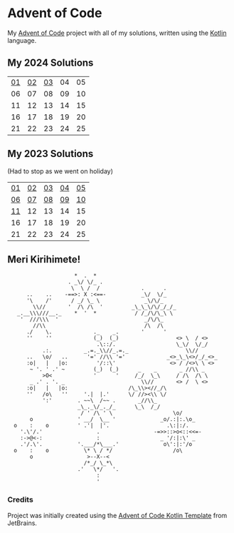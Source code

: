# Advent of Code

My [Advent of Code][aoc] project with all of my solutions, written using the [Kotlin][kotlin] language.

## My 2024 Solutions

<table>
    <tr>
        <td><a href="src/aoc2023/Day01.kt">01</a></td>
        <td><a href="src/aoc2023/Day02.kt">02</a></td>
        <td><a href="src/aoc2023/Day03.kt">03</a></td>
        <td>04</td>
        <td>05</td>
    </tr>
    <tr>
        <td>06</td>
        <td>07</td>
        <td>08</td>
        <td>09</td>
        <td>10</td>
    </tr>
    <tr>
        <td>11</td>
        <td>12</td>
        <td>13</td>
        <td>14</td>
        <td>15</td>
    </tr>
    <tr>
        <td>16</td>
        <td>17</td>
        <td>18</td>
        <td>19</td>
        <td>20</td>
    </tr>
    <tr>
        <td>21</td>
        <td>22</td>
        <td>23</td>
        <td>24</td>
        <td>25</td>
    </tr>
</table>

## My 2023 Solutions

(Had to stop as we went on holiday)

<table>
    <tr>
        <td><a href="src/aoc2023/Day01.kt">01</a></td>
        <td><a href="src/aoc2023/Day02.kt">02</a></td>
        <td><a href="src/aoc2023/Day03.kt">03</a></td>
        <td><a href="src/aoc2023/Day04.kt">04</a></td>
        <td><a href="src/aoc2023/Day05.kt">05</a></td>
    </tr>
    <tr>
        <td><a href="src/aoc2023/Day06.kt">06</a></td>
        <td><a href="src/aoc2023/Day07.kt">07</a></td>
        <td><a href="src/aoc2023/Day08.kt">08</a></td>
        <td><a href="src/aoc2023/Day09.kt">09</a></td>
        <td><a href="src/aoc2023/Day10.kt">10</a></td>
    </tr>
    <tr>
        <td><a href="src/aoc2023/Day11.kt">11</a></td>
        <td>12</td>
        <td>13</td>
        <td>14</td>
        <td>15</td>
    </tr>
    <tr>
        <td>16</td>
        <td>17</td>
        <td>18</td>
        <td>19</td>
        <td>20</td>
    </tr>
    <tr>
        <td>21</td>
        <td>22</td>
        <td>23</td>
        <td>24</td>
        <td>25</td>
    </tr>
</table>

## Meri Kirihimete!

```
                     *  .  *
                   . _\/ \/_ .
                    \  \ /  /             .      .   
      ..    ..    -==>: X :<==-           _\/  \/_
      '\    /'      / _/ \_ \              _\/\/_
        \\//       '  /\ /\  '         _\_\_\/\/_/_/_
   _.__\\\///__._    *  '  *            / /_/\/\_\ \
    '  ///\\\  '                           _/\/\_
        //\\                               /\  /\ 
      ./    \.             ._    _.       '      '
      ''    ''             (_)  (_)                  <> \  / <>
                            .\::/.                   \_\/  \/_/ 
           .:.          _.=._\\//_.=._                  \\//
      ..   \o/   ..      '=' //\\ '='             _<>_\_\<>/_/_<>_
      :o|   |   |o:         '/::\'                 <> / /<>\ \ <>
       ~ '. ' .' ~         (_)  (_)      _    _       _ //\\ _
           >O<             '      '     /_/  \_\     / /\  /\ \
       _ .' . '. _                        \\//       <> /  \ <>
      :o|   |   |o:                   /\_\\><//_/\
      ''   /o\   ''     '.|  |.'      \/ //><\\ \/
           ':'        . ~~\  /~~ .       _//\\_
                      _\_._\/_._/_      \_\  /_/ 
                       / ' /\ ' \                   \o/
       o              ' __/  \__ '              _o/.:|:.\o_
  o    :    o         ' .'|  |'.                  .\:|:/.
    '.\'/.'                 .                 -=>>::>o<::<<=-
    :->@<-:                 :                   _ '/:|:\' _
    .'/.\'.           '.___/*\___.'              o\':|:'/o 
  o    :    o           \* \ / */                   /o\
       o                 >--X--<
                        /*_/ \_*\
                      .'   \*/   '.
                            :
                            '
```

### Credits

Project was initially created using the [Advent of Code Kotlin Template][template] from JetBrains.


[aoc]: https://adventofcode.com

[kotlin]: https://kotlinlang.org

[template]: https://github.com/kotlin-hands-on/advent-of-code-kotlin-template

